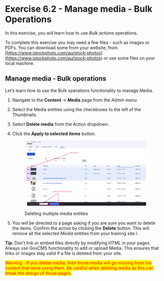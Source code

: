 # Exercise 6.2 - Manage media - Bulk Operations

In this exercise, you will learn how to use _Bulk actions_ operations.

To complete this exercise you may need a few files - such as images or PDFs. You can download some from your website, from [https://www.istockphoto.com/au/stock-photos](https://www.istockphoto.com/au/stock-photos) or use some files on your local machine.

## Manage media - Bulk operations

Let’s learn how to use the Bulk operations functionality to manage Media.

1. Navigate to the **Content** → **Media** page from the _Admin menu_
2. Select the Media entities using the checkboxes to the left of the Thumbnails.
3. Select **Delete media** from the Action dropdown.
4.  Click the **Apply to selected items** button.

    <figure><img src="../.gitbook/assets/image (1) (1) (1).png" alt=""><figcaption><p>Deleting multiple media entities</p></figcaption></figure>
5. You will be directed to a page asking if you are sure you want to delete the items. Confirm the action by clicking the **Delete** button. This will remove all the selected _Media_ entities from your training site.\


**Tip:** Don’t link or embed files directly by modifying HTML in your pages. Always use GovCMS functionality to add or upload Media. This ensures that links or images stay valid if a file is deleted from your site.

<mark style="color:red;">Warning - If you delete media, then those media will go missing from the content that were using them. Be careful when deleting media as this can break the design of those pages.</mark>
